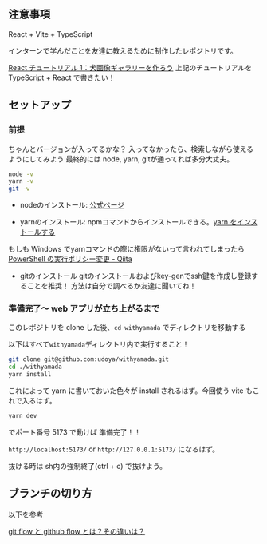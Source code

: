 ## 注意事項

React + Vite + TypeScript

インターンで学んだことを友達に教えるために制作したレポジトリです。

[React チュートリアル 1：犬画像ギャラリーを作ろう](https://zenn.dev/likr/articles/6be53ca64f29aa035f07)
上記のチュートリアルを TypeScript + React で書きたい！

## セットアップ

### 前提

ちゃんとバージョンが入ってるかな？
入ってなかったら、検索しながら使えるようにしてみよう
最終的には node, yarn, gitが通ってれば多分大丈夫。
```sh
node -v
yarn -v
git -v
```

- nodeのインストール:
[公式ページ](https://nodejs.org/ja/download/)

- yarnのインストール:
npmコマンドからインストールできる。[yarn をインストールする](https://qiita.com/suisui654/items/1b89446e03991c7c2c3d)

もしも Windows でyarnコマンドの際に権限がないって言われてしまったら [PowerShell の実行ポリシー変更 - Qiita](https://qiita.com/earthdiver1/items/b3f529c81f5892972a72)

- gitのインストール
gitのインストールおよびkey-genでssh鍵を作成し登録することを推奨！
方法は自分で調べるか友達に聞いてね！

### 準備完了～ web アプリが立ち上がるまで

このレポジトリを clone した後、`cd withyamada` でディレクトリを移動する

以下はすべて`withyamada`ディレクトリ内で実行すること！

```sh
git clone git@github.com:udoya/withyamada.git
cd ./withyamada
yarn install
```

これによって yarn に書いておいた色々が install されるはず。今回使う vite もこれで入るはず。

```sh
yarn dev
```

でポート番号 5173 で動けば 準備完了！！

`http://localhost:5173/` or `http://127.0.0.1:5173/` になるはず。

抜ける時は sh内の強制終了(ctrl + c) で抜けよう。

## ブランチの切り方

以下を参考

[git flow と github flow とは？その違いは？](https://qiita.com/mint__/items/bfc58589b5b1e0a1856a)
